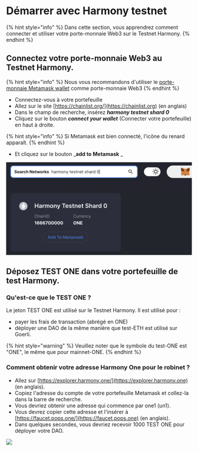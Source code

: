 # Démarrer avec Harmony testnet

{% hint style="info" %}
Dans cette section, vous apprendrez comment connecter et utiliser votre porte-monnaie Web3 sur le Testnet Harmony.
{% endhint %}

## Connectez votre porte-monnaie Web3 au Testnet Harmony.

{% hint style="info" %}
Nous vous recommandons d'utiliser le [porte-monnaie Metamask wallet](./) comme porte-monnaie Web3
{% endhint %}

* Connectez-vous à votre portefeuille&#x20;
* Allez sur le site  [https://chainlist.org/](https://chainlist.org) (en anglais)&#x20;
* Dans le champ de recherche, insérez _**harmony testnet shard 0**_
* Cliquez sur le bouton _**connect your wallet**_ (Connecter votre portefeuille) en haut à droite.

{% hint style="info" %}
Si Metamask est bien connecté, l'icône du renard apparaît.
{% endhint %}

* Et cliquez sur le bouton \_**add to Metamask** \_&#x20;

![Ajouter le testnet Harmony à Metamask en utilisant chainlist.org](<../../.gitbook/assets/Schermata 2022-01-26 alle 23.28.07.png>)

## Déposez TEST ONE dans votre portefeuille de test Harmony.

### Qu'est-ce que le TEST ONE ?

Le jeton TEST ONE est utilisé sur le Testnet Harmony. Il est utilisé pour :&#x20;

* payer les frais de transaction (abrégé en ONE)&#x20;
* déployer une DAO de la même manière que test-ETH est utilisé sur Goerli.

{% hint style="warning" %}
Veuillez noter que le symbole du test-ONE est "ONE", le même que pour mainnet-ONE.
{% endhint %}

### Comment obtenir votre adresse Harmony One pour le robinet ?

* Allez sur [https://explorer.harmony.one/](https://explorer.harmony.one) (en anglais).
* Copiez l'adresse du compte de votre portefeuille Metamask et collez-la dans la barre de recherche.&#x20;
* Vous devriez obtenir une adresse qui commence par one1 (un1).&#x20;
* Vous devrez copier cette adresse et l'insérer à [https://faucet.pops.one/](https://faucet.pops.one) (en anglais).
* Dans quelques secondes, vous devriez recevoir 1000 TEST ONE pour déployer votre DAO.

![](https://d33v4339jhl8k0.cloudfront.net/docs/assets/5c98a4fe0428633d2cf3fcf7/images/61db0984d268f00e10386d30/file-k4lsn7c6rW.png)
